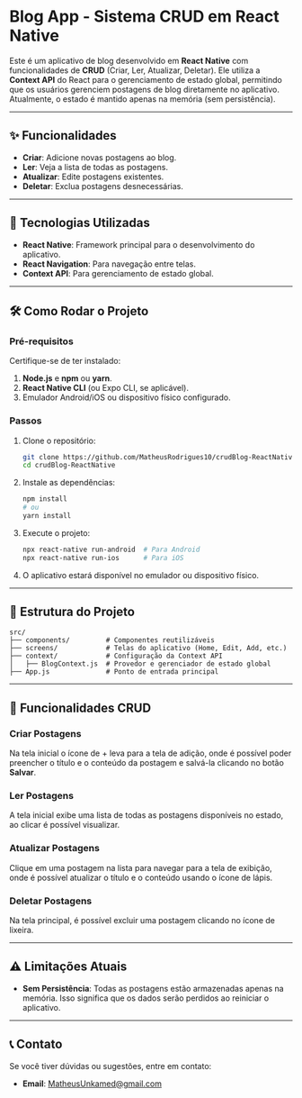 # Blog App - Sistema CRUD em React Native

Este é um aplicativo de blog desenvolvido em **React Native** com funcionalidades de **CRUD** (Criar, Ler, Atualizar, Deletar). Ele utiliza a **Context API** do React para o gerenciamento de estado global, permitindo que os usuários gerenciem postagens de blog diretamente no aplicativo. Atualmente, o estado é mantido apenas na memória (sem persistência).

---

## ✨ Funcionalidades

- **Criar**: Adicione novas postagens ao blog.
- **Ler**: Veja a lista de todas as postagens.
- **Atualizar**: Edite postagens existentes.
- **Deletar**: Exclua postagens desnecessárias.

---

## 🚀 Tecnologias Utilizadas

- **React Native**: Framework principal para o desenvolvimento do aplicativo.
- **React Navigation**: Para navegação entre telas.
- **Context API**: Para gerenciamento de estado global.

---

## 🛠️ Como Rodar o Projeto

### Pré-requisitos

Certifique-se de ter instalado:

1. **Node.js** e **npm** ou **yarn**.
2. **React Native CLI** (ou Expo CLI, se aplicável).
3. Emulador Android/iOS ou dispositivo físico configurado.

### Passos

1. Clone o repositório:
   ```bash
   git clone https://github.com/MatheusRodrigues10/crudBlog-ReactNative.git
   cd crudBlog-ReactNative
   ```

2. Instale as dependências:
   ```bash
   npm install
   # ou
   yarn install
   ```

3. Execute o projeto:
   ```bash
   npx react-native run-android  # Para Android
   npx react-native run-ios      # Para iOS
   ```

4. O aplicativo estará disponível no emulador ou dispositivo físico.

---

## 📁 Estrutura do Projeto

```plaintext
src/
├── components/         # Componentes reutilizáveis
├── screens/            # Telas do aplicativo (Home, Edit, Add, etc.)
├── context/            # Configuração da Context API
│   ├── BlogContext.js  # Provedor e gerenciador de estado global
├── App.js              # Ponto de entrada principal
```

---

## 🌟 Funcionalidades CRUD

### Criar Postagens
Na tela inicial o ícone de + leva para a tela de adição, onde é possível poder preencher o título e o conteúdo da postagem e salvá-la clicando no botão **Salvar**.

### Ler Postagens
A tela inicial exibe uma lista de todas as postagens disponíveis no estado, ao clicar é possível visualizar.

### Atualizar Postagens
Clique em uma postagem na lista para navegar para a tela de exibição, onde é possível atualizar o título e o conteúdo usando o ícone de lápis.

### Deletar Postagens
Na tela principal, é possível excluir uma postagem clicando no ícone de lixeira.

---

## ⚠️ Limitações Atuais

- **Sem Persistência**: Todas as postagens estão armazenadas apenas na memória. Isso significa que os dados serão perdidos ao reiniciar o aplicativo.

---

## 📞 Contato

Se você tiver dúvidas ou sugestões, entre em contato:

- **Email**: MatheusUnkamed@gmail.com
